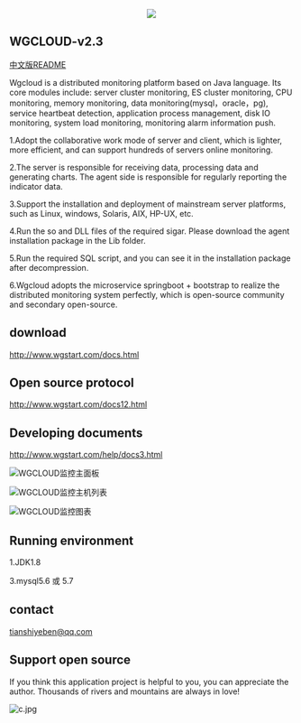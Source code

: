 <p align="center">
  <a href="http://www.wgstart.com">
    <img src="https://raw.githubusercontent.com/tianshiyeben/wgcloud/master/demo/logo.png">
  </a>
 </p>

## WGCLOUD-v2.3

[中文版README](https://github.com/tianshiyeben/wgcloud/blob/master/README_zh.md)

Wgcloud is a distributed monitoring platform based on Java language. Its core modules include: server cluster monitoring, ES cluster monitoring, CPU monitoring, memory monitoring, data monitoring(mysql，oracle，pg), service heartbeat detection, application process management, disk IO monitoring, system load monitoring, monitoring alarm information push.

1.Adopt the collaborative work mode of server and client, which is lighter, more efficient, and can support hundreds of servers online monitoring.

2.The server is responsible for receiving data, processing data and generating charts. The agent side is responsible for regularly reporting the indicator data.

3.Support the installation and deployment of mainstream server platforms, such as Linux, windows, Solaris, AIX, HP-UX, etc.

4.Run the so and DLL files of the required sigar. Please download the agent installation package in the Lib folder.

5.Run the required SQL script, and you can see it in the installation package after decompression.

6.Wgcloud adopts the microservice springboot + bootstrap to realize the distributed monitoring system perfectly, which is open-source community and secondary open-source.

## download

<http://www.wgstart.com/docs.html>

## **Open source protocol**

<http://www.wgstart.com/docs12.html>

## **Developing documents**

<http://www.wgstart.com/help/docs3.html>



![WGCLOUD监控主面板](https://raw.githubusercontent.com/tianshiyeben/wgcloud/master/demo/demo2.jpg)

![WGCLOUD监控主机列表](https://raw.githubusercontent.com/tianshiyeben/wgcloud/master/demo/demo3.jpg)

![WGCLOUD监控图表](https://raw.githubusercontent.com/tianshiyeben/wgcloud/master/demo/demo4.jpg)




## Running environment

1.JDK1.8

3.mysql5.6 或 5.7



## contact

tianshiyeben@qq.com



## Support open source

If you think this application project is helpful to you, you can appreciate the author. Thousands of rivers and mountains are always in love!

![c.jpg](https://raw.githubusercontent.com/tianshiyeben/wgcloud/master/demo/wxzf.jpg)